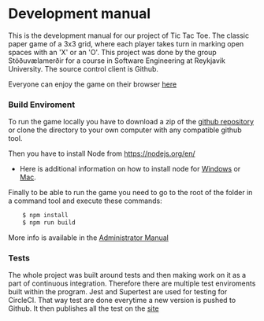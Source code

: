 # Development manual

This is the development manual for our project of Tic Tac Toe. The classic paper game of a 3x3 grid, where each player takes turn in marking open spaces with an 'X' or an 'O'. This project was done by the group Stöðuvælamerðir for a course in Software Engineering at Reykjavik University. The source control client is Github.

Everyone can enjoy the game on their browser [here](https://glacial-inlet-92555.herokuapp.com/)

### Build Enviroment
To run the game locally you have to download a zip of the [github repository](https://github.com/Stoduvaelamerdir/TicTacToe) or clone the directory to your own computer with any compatible github tool. 

Then you have to install Node from https://nodejs.org/en/
- Here is additional information on how to install node for [Windows](https://blog.teamtreehouse.com/install-node-js-npm-windows) or [Mac](https://blog.teamtreehouse.com/install-node-js-npm-mac).

Finally to be able to run the game you need to go to the root of the folder in a command tool and execute these commands:
```sh
    $ npm install
    $ npm run build
```

More info is available in the [Administrator Manual](https://github.com/Stoduvaelamerdir/TicTacToe/blob/master/docs/admin-manual.md)

### Tests
The whole project was built around tests and then making work on it as a part of continuous integration. Therefore there are multiple test enviroments built within the program. Jest and Supertest are used for testing for CircleCI. That way test are done everytime a new version is pushed to Github. It then publishes all the test on the [site](https://circleci.com/gh/Stoduvaelamerdir/TicTacToe)
